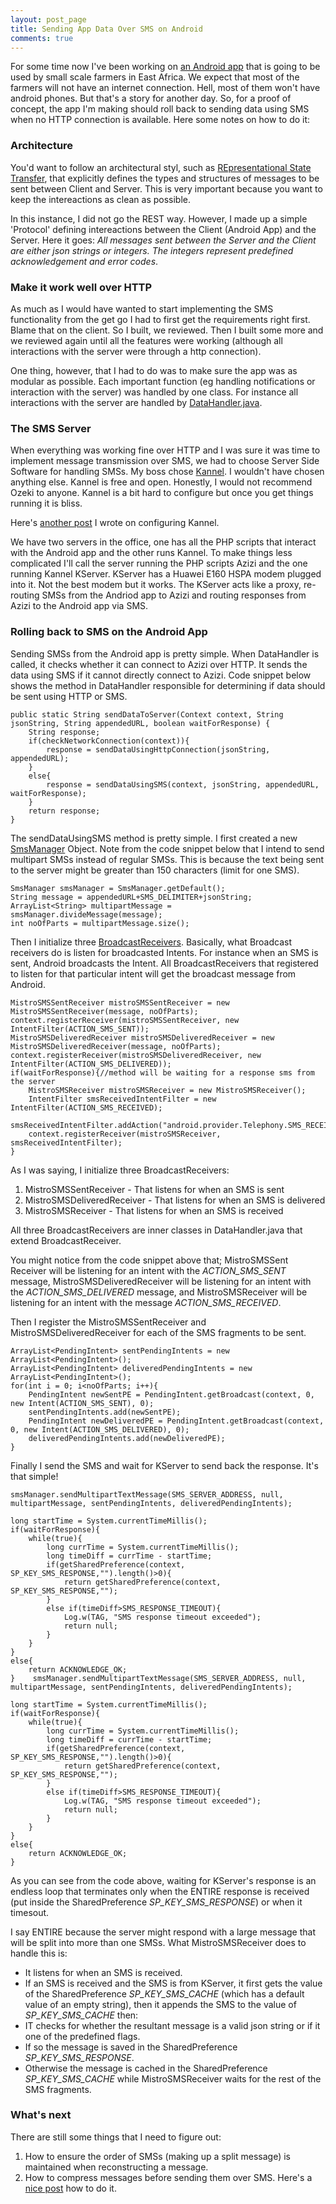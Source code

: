 ```yaml
---
layout: post_page
title: Sending App Data Over SMS on Android
comments: true
---
```


For some time now I've been working on [an Android app](https://github.com/jasonrogena/ngombe_planner-android) that is going to be used by small scale farmers in East Africa. We expect that most of the farmers will not have an internet connection. Hell, most of them won't have android phones. But that's a story for another day. So, for a proof of concept, the app I'm making should roll back to sending data using SMS when no HTTP connection is available. Here some notes on how to do it:


### Architecture

You'd want to follow an architectural styl, such as [REpresentational State Transfer](http://www.ics.uci.edu/~fielding/pubs/dissertation/rest_arch_style.htm), that explicitly defines the types and structures of messages to be sent between Client and Server. This is very important because you want to keep the intereactions as clean as possible.

In this instance, I did not go the REST way. However, I made up a simple 'Protocol' defining intereactions between the Client (Android App) and the Server. Here it goes: *All messages sent between the Server and the Client are either json strings or integers. The integers represent predefined acknowledgement and error codes*.


### Make it work well over HTTP

As much as I would have wanted to start implementing the SMS functionality from the get go I had to first get the requirements right first. Blame that on the client. So I built, we reviewed. Then I built some more and we reviewed again until all the features were working (although all interactions with the server were through a http connection).

One thing, however, that I had to do was to make sure the app was as modular as possible. Each important function (eg handling notifications or interaction with the server) was handled by one class. For instance all interactions with the server are handled by [DataHandler.java](https://github.com/jasonrogena/ngombe_planner-android/blob/master/NgombePlanner/src/main/java/org/cgiar/ilri/np/farmer/backend/DataHandler.java).


### The SMS Server

When everything was working fine over HTTP and I was sure it was time to implement message transmission over SMS, we had to choose Server Side Software for handling SMSs. My boss chose [Kannel](http://www.kannel.org). I wouldn't have chosen anything else. Kannel is free and open. Honestly, I would not recommend Ozeki to anyone. Kannel is a bit hard to configure but once you get things running it is bliss.

Here's [another post](http://jasonrogena.github.io/2014/01/18/kannel-and-the-huawei-e160.html) I wrote on configuring Kannel.

We have two servers in the office, one has all the PHP scripts that interact with the Android app and the other runs Kannel. To make things less complicated I'll call the server running the PHP scripts Azizi and the one running Kannel KServer. KServer has a Huawei E160 HSPA modem plugged into it. Not the best modem but it works. The KServer acts like a proxy, re-routing SMSs from the Andriod app to Azizi and routing responses from Azizi to the Android app via SMS.


### Rolling back to SMS on the Android App

Sending SMSs from the Android app is pretty simple. When DataHandler is called, it checks whether it can connect to Azizi over HTTP. It sends the data using SMS if it cannot directly connect to Azizi. Code snippet below shows the method in DataHandler responsible for determining if data should be sent using HTTP or SMS.

    public static String sendDataToServer(Context context, String jsonString, String appendedURL, boolean waitForResponse) {
        String response;
        if(checkNetworkConnection(context)){
            response = sendDataUsingHttpConnection(jsonString, appendedURL);
        }
        else{
            response = sendDataUsingSMS(context, jsonString, appendedURL, waitForResponse);
        }
        return response;
    }


The sendDataUsingSMS method is pretty simple. I first created a new [SmsManager](http://developer.android.com/reference/android/telephony/gsm/SmsManager.html) Object. Note from the code snippet below that I intend to send multipart SMSs instead of regular SMSs. This is because the text being sent to the server might be greater than 150 characters (limit for one SMS).

    SmsManager smsManager = SmsManager.getDefault();
    String message = appendedURL+SMS_DELIMITER+jsonString;
    ArrayList<String> multipartMessage = smsManager.divideMessage(message);
    int noOfParts = multipartMessage.size();

Then I initialize three [BroadcastReceivers](http://developer.android.com/reference/android/content/BroadcastReceiver.html). Basically, what Broadcast receivers do is listen for broadcasted Intents. For instance when an SMS is sent, Android broadcasts the Intent. All BroadcastReceivers that registered to listen for that particular intent will get the broadcast message from Android.

    MistroSMSSentReceiver mistroSMSSentReceiver = new MistroSMSSentReceiver(message, noOfParts);    
    context.registerReceiver(mistroSMSSentReceiver, new IntentFilter(ACTION_SMS_SENT));
    MistroSMSDeliveredReceiver mistroSMSDeliveredReceiver = new MistroSMSDeliveredReceiver(message, noOfParts);
    context.registerReceiver(mistroSMSDeliveredReceiver, new IntentFilter(ACTION_SMS_DELIVERED));
    if(waitForResponse){//method will be waiting for a response sms from the server
        MistroSMSReceiver mistroSMSReceiver = new MistroSMSReceiver();
        IntentFilter smsReceivedIntentFilter = new IntentFilter(ACTION_SMS_RECEIVED);
        smsReceivedIntentFilter.addAction("android.provider.Telephony.SMS_RECEIVED");
        context.registerReceiver(mistroSMSReceiver, smsReceivedIntentFilter);
    }

As I was saying, I initialize three BroadcastReceivers:

 1. MistroSMSSentReceiver - That listens for when an SMS is sent
 2. MistroSMSDeliveredReceiver - That listens for when an SMS is delivered
 3. MistroSMSReceiver - That listens for when an SMS is received

All three BroadcastReceivers are inner classes in DataHandler.java that extend BroadcastReceiver.

You might notice from the code snippet above that; MistroSMSSent Receiver will be listening for an intent with the *ACTION_SMS_SENT* message, MistroSMSDeliveredReceiver will be listening for an intent with the *ACTION_SMS_DELIVERED* message, and MistroSMSReceiver will be listening for an intent with the message *ACTION_SMS_RECEIVED*.

Then I register the MistroSMSSentReceiver and MistroSMSDeliveredReceiver for each of the SMS fragments to be sent.

    ArrayList<PendingIntent> sentPendingIntents = new ArrayList<PendingIntent>();
    ArrayList<PendingIntent> deliveredPendingIntents = new ArrayList<PendingIntent>();
    for(int i = 0; i<noOfParts; i++){
        PendingIntent newSentPE = PendingIntent.getBroadcast(context, 0, new Intent(ACTION_SMS_SENT), 0);
        sentPendingIntents.add(newSentPE);
        PendingIntent newDeliveredPE = PendingIntent.getBroadcast(context, 0, new Intent(ACTION_SMS_DELIVERED), 0);
        deliveredPendingIntents.add(newDeliveredPE);
    }

Finally I send the SMS and wait for KServer to send back the response. It's that simple!

    smsManager.sendMultipartTextMessage(SMS_SERVER_ADDRESS, null, multipartMessage, sentPendingIntents, deliveredPendingIntents);
 
    long startTime = System.currentTimeMillis();
    if(waitForResponse){
        while(true){
            long currTime = System.currentTimeMillis();
            long timeDiff = currTime - startTime;
            if(getSharedPreference(context, SP_KEY_SMS_RESPONSE,"").length()>0){
                return getSharedPreference(context, SP_KEY_SMS_RESPONSE,"");
            }
            else if(timeDiff>SMS_RESPONSE_TIMEOUT){
                Log.w(TAG, "SMS response timeout exceeded");
                return null;
            }
        }
    }
    else{
        return ACKNOWLEDGE_OK;
    }    smsManager.sendMultipartTextMessage(SMS_SERVER_ADDRESS, null, multipartMessage, sentPendingIntents, deliveredPendingIntents);
 
    long startTime = System.currentTimeMillis();
    if(waitForResponse){
        while(true){
            long currTime = System.currentTimeMillis();
            long timeDiff = currTime - startTime;
            if(getSharedPreference(context, SP_KEY_SMS_RESPONSE,"").length()>0){
                return getSharedPreference(context, SP_KEY_SMS_RESPONSE,"");
            }
            else if(timeDiff>SMS_RESPONSE_TIMEOUT){
                Log.w(TAG, "SMS response timeout exceeded");
                return null;
            }
        }
    }
    else{
        return ACKNOWLEDGE_OK;
    }

As you can see from the code above, waiting for KServer's response is an endless loop that terminates only when the ENTIRE response is received (put inside the SharedPreference *SP_KEY_SMS_RESPONSE*) or when it timesout.

I say ENTIRE because the server might respond with a large message that will be split into more than one SMSs. What MistroSMSReceiver does to handle this is:

 - It listens for when an SMS is received.
 - If an SMS is received and the SMS is from KServer, it first gets the value of the SharedPreference *SP_KEY_SMS_CACHE* (which has a default value of an empty string), then it appends the SMS to the value of *SP_KEY_SMS_CACHE* then:
 - IT checks for whether the resultant message is a valid json string or if it one of the predefined flags. 
 - If so the message is saved in the SharedPreference *SP_KEY_SMS_RESPONSE*.
 - Otherwise the message is cached in the SharedPreference *SP_KEY_SMS_CACHE* while MistroSMSReceiver waits for the rest of the SMS fragments.


### What's next

There are still some things that I need to figure out:

 1. How to ensure the order of SMSs (making up a split message) is maintained when reconstructing a message.
 2. How to compress messages before sending them over SMS. Here's a [nice post](http://www.davidhampgonsalves.com/Compress-JSON.js/) how to do it.
